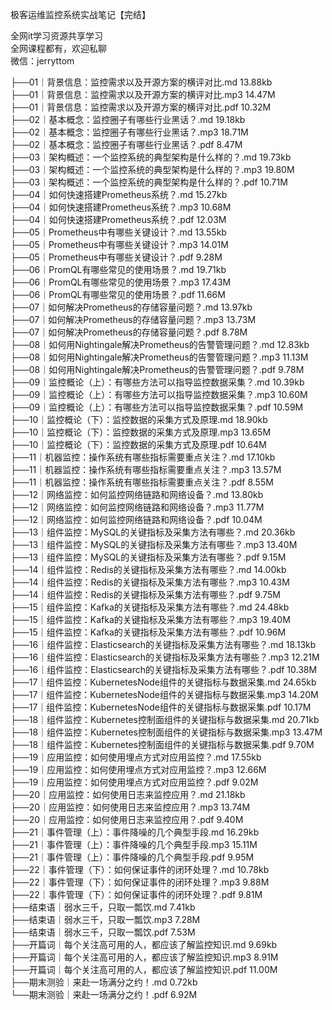 极客运维监控系统实战笔记【完结】

全网it学习资源共享学习<br>全网课程都有，欢迎私聊<br>微信：jerryttom<br>

├──01｜背景信息：监控需求以及开源方案的横评对比.md 13.88kb<br> ├──01｜背景信息：监控需求以及开源方案的横评对比.mp3 14.47M<br> ├──01｜背景信息：监控需求以及开源方案的横评对比.pdf 10.32M<br> ├──02｜基本概念：监控圈子有哪些行业黑话？.md 19.18kb<br> ├──02｜基本概念：监控圈子有哪些行业黑话？.mp3 18.71M<br> ├──02｜基本概念：监控圈子有哪些行业黑话？.pdf 8.47M<br> ├──03｜架构概述：一个监控系统的典型架构是什么样的？.md 19.73kb<br> ├──03｜架构概述：一个监控系统的典型架构是什么样的？.mp3 19.80M<br> ├──03｜架构概述：一个监控系统的典型架构是什么样的？.pdf 10.71M<br> ├──04｜如何快速搭建Prometheus系统？.md 15.27kb<br> ├──04｜如何快速搭建Prometheus系统？.mp3 10.68M<br> ├──04｜如何快速搭建Prometheus系统？.pdf 12.03M<br> ├──05｜Prometheus中有哪些关键设计？.md 13.55kb<br> ├──05｜Prometheus中有哪些关键设计？.mp3 14.01M<br> ├──05｜Prometheus中有哪些关键设计？.pdf 9.28M<br> ├──06｜PromQL有哪些常见的使用场景？.md 19.71kb<br> ├──06｜PromQL有哪些常见的使用场景？.mp3 17.43M<br> ├──06｜PromQL有哪些常见的使用场景？.pdf 11.66M<br> ├──07｜如何解决Prometheus的存储容量问题？.md 13.97kb<br> ├──07｜如何解决Prometheus的存储容量问题？.mp3 13.73M<br> ├──07｜如何解决Prometheus的存储容量问题？.pdf 8.78M<br> ├──08｜如何用Nightingale解决Prometheus的告警管理问题？.md 12.83kb<br> ├──08｜如何用Nightingale解决Prometheus的告警管理问题？.mp3 11.13M<br> ├──08｜如何用Nightingale解决Prometheus的告警管理问题？.pdf 9.78M<br> ├──09｜监控概论（上）：有哪些方法可以指导监控数据采集？.md 10.39kb<br> ├──09｜监控概论（上）：有哪些方法可以指导监控数据采集？.mp3 10.60M<br> ├──09｜监控概论（上）：有哪些方法可以指导监控数据采集？.pdf 10.59M<br> ├──10｜监控概论（下）：监控数据的采集方式及原理.md 18.90kb<br> ├──10｜监控概论（下）：监控数据的采集方式及原理.mp3 13.65M<br> ├──10｜监控概论（下）：监控数据的采集方式及原理.pdf 10.64M<br> ├──11｜机器监控：操作系统有哪些指标需要重点关注？.md 17.10kb<br> ├──11｜机器监控：操作系统有哪些指标需要重点关注？.mp3 13.57M<br> ├──11｜机器监控：操作系统有哪些指标需要重点关注？.pdf 8.55M<br> ├──12｜网络监控：如何监控网络链路和网络设备？.md 13.80kb<br> ├──12｜网络监控：如何监控网络链路和网络设备？.mp3 11.77M<br> ├──12｜网络监控：如何监控网络链路和网络设备？.pdf 10.04M<br> ├──13｜组件监控：MySQL的关键指标及采集方法有哪些？.md 20.36kb<br> ├──13｜组件监控：MySQL的关键指标及采集方法有哪些？.mp3 13.40M<br> ├──13｜组件监控：MySQL的关键指标及采集方法有哪些？.pdf 9.15M<br> ├──14｜组件监控：Redis的关键指标及采集方法有哪些？.md 14.00kb<br> ├──14｜组件监控：Redis的关键指标及采集方法有哪些？.mp3 10.43M<br> ├──14｜组件监控：Redis的关键指标及采集方法有哪些？.pdf 9.75M<br> ├──15｜组件监控：Kafka的关键指标及采集方法有哪些？.md 24.48kb<br> ├──15｜组件监控：Kafka的关键指标及采集方法有哪些？.mp3 19.40M<br> ├──15｜组件监控：Kafka的关键指标及采集方法有哪些？.pdf 10.96M<br> ├──16｜组件监控：Elasticsearch的关键指标及采集方法有哪些？.md 18.13kb<br> ├──16｜组件监控：Elasticsearch的关键指标及采集方法有哪些？.mp3 12.21M<br> ├──16｜组件监控：Elasticsearch的关键指标及采集方法有哪些？.pdf 10.38M<br> ├──17｜组件监控：KubernetesNode组件的关键指标与数据采集.md 24.65kb<br> ├──17｜组件监控：KubernetesNode组件的关键指标与数据采集.mp3 14.20M<br> ├──17｜组件监控：KubernetesNode组件的关键指标与数据采集.pdf 10.17M<br> ├──18｜组件监控：Kubernetes控制面组件的关键指标与数据采集.md 20.71kb<br> ├──18｜组件监控：Kubernetes控制面组件的关键指标与数据采集.mp3 13.47M<br> ├──18｜组件监控：Kubernetes控制面组件的关键指标与数据采集.pdf 9.70M<br> ├──19｜应用监控：如何使用埋点方式对应用监控？.md 17.55kb<br> ├──19｜应用监控：如何使用埋点方式对应用监控？.mp3 12.66M<br> ├──19｜应用监控：如何使用埋点方式对应用监控？.pdf 9.02M<br> ├──20｜应用监控：如何使用日志来监控应用？.md 21.18kb<br> ├──20｜应用监控：如何使用日志来监控应用？.mp3 13.74M<br> ├──20｜应用监控：如何使用日志来监控应用？.pdf 9.40M<br> ├──21｜事件管理（上）：事件降噪的几个典型手段.md 16.29kb<br> ├──21｜事件管理（上）：事件降噪的几个典型手段.mp3 15.11M<br> ├──21｜事件管理（上）：事件降噪的几个典型手段.pdf 9.95M<br> ├──22｜事件管理（下）：如何保证事件的闭环处理？.md 10.78kb<br> ├──22｜事件管理（下）：如何保证事件的闭环处理？.mp3 9.88M<br> ├──22｜事件管理（下）：如何保证事件的闭环处理？.pdf 9.81M<br> ├──结束语｜弱水三千，只取一瓢饮.md 7.41kb<br> ├──结束语｜弱水三千，只取一瓢饮.mp3 7.28M<br> ├──结束语｜弱水三千，只取一瓢饮.pdf 7.53M<br> ├──开篇词｜每个关注高可用的人，都应该了解监控知识.md 9.69kb<br> ├──开篇词｜每个关注高可用的人，都应该了解监控知识.mp3 8.91M<br> ├──开篇词｜每个关注高可用的人，都应该了解监控知识.pdf 11.00M<br> ├──期末测验｜来赴一场满分之约！.md 0.72kb<br> └──期末测验｜来赴一场满分之约！.pdf 6.92M